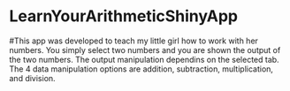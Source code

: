# LearnYourArithmeticShinyApp

#This app was developed to teach my little girl how to work with her numbers.  You simply select two numbers and you are shown the output of the two numbers.  The output manipulation dependins on the selected tab.  The 4 data manipulation options are addition, subtraction, multiplication, and division.  
